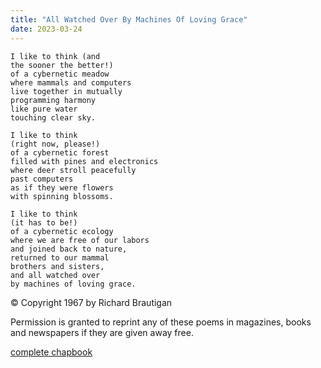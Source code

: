 ```yaml
---
title: "All Watched Over By Machines Of Loving Grace"
date: 2023-03-24
---
```

```
I like to think (and  
the sooner the better!)  
of a cybernetic meadow  
where mammals and computers  
live together in mutually  
programming harmony  
like pure water  
touching clear sky.  
  
I like to think  
(right now, please!)  
of a cybernetic forest  
filled with pines and electronics  
where deer stroll peacefully  
past computers  
as if they were flowers  
with spinning blossoms.  
  
I like to think  
(it has to be!)  
of a cybernetic ecology  
where we are free of our labors  
and joined back to nature,  
returned to our mammal  
brothers and sisters,  
and all watched over  
by machines of loving grace.
```
© Copyright 1967 by Richard Brautigan

Permission is granted to reprint
any of these poems in magazines,
books and newspapers if they are
given away free.

[complete chapbook](http://www.brautigan.net/machines.html)